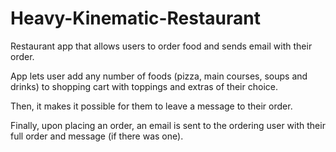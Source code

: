# Heavy-Kinematic-Restaurant
Restaurant app that allows users to order food and sends email with their order.

App lets user add any number of foods (pizza, main courses, soups and drinks) to shopping cart with toppings and extras of their choice.

Then, it makes it possible for them to leave a message to their order. 

Finally, upon placing an order, an email is sent to the ordering user with their full order and message (if there was one).
